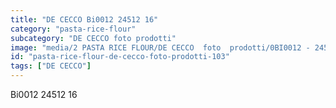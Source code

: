 ```yaml
---
title: "DE CECCO Bi0012 24512 16"
category: "pasta-rice-flour"
subcategory: "DE CECCO foto prodotti"
image: "media/2 PASTA RICE FLOUR/DE CECCO  foto  prodotti/0BI0012 - 24512-16.jpg"
id: "pasta-rice-flour-de-cecco-foto-prodotti-103"
tags: ["DE CECCO"]
---
```


Bi0012 24512 16
